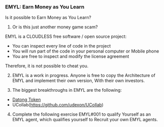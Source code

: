 ### EMYL: Earn Money as You Learn

Is it possible to Earn Money as You Learn?

1. Or is this just another money game scam?

EMYL is a CLOUDLESS free software / open source project:

- You can inspect every line of code in the project
- You will run part of the code in your personal computer or 
Mobile phone
- You are free to inspect and modify the license agreement

Therefore, it is not possible to cheat you.

2. EMYL is a work in progress. Anyone is free to copy the 
Architecture of EMYL and implement their own version,
With their own investors.
 
3. The biggest breakthroughs in EMYL are the following:
- [Datong Token](https://github.com/udexon/DatongToken)
- UCollab(https://github.com/udexon/UCollab) 

4. Complete the following exercise EMYL#001 to qualify
Yourself as an EMYL agent, which qualifies yourself to
Recruit your own EMYL agents.
